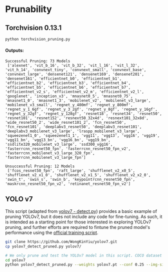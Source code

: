 # Prunability

## Torchvision 0.13.1
```python
python torchvision_pruning.py
```

#### Outputs:
```
Successful Pruning: 73 Models
 ['alexnet', 'vit_b_16', 'vit_b_32', 'vit_l_16', 'vit_l_32', 'vit_h_14', 'convnext_tiny', 'convnext_small', 'convnext_base', 'convnext_large', 'densenet121', 'densenet169', 'densenet201', 'densenet161', 'efficientnet_b0', 'efficientnet_b1', 'efficientnet_b2', 'efficientnet_b3', 'efficientnet_b4', 'efficientnet_b5', 'efficientnet_b6', 'efficientnet_b7', 'efficientnet_v2_s', 'efficientnet_v2_m', 'efficientnet_v2_l', 'googlenet', 'inception_v3', 'mnasnet0_5', 'mnasnet0_75', 'mnasnet1_0', 'mnasnet1_3', 'mobilenet_v2', 'mobilenet_v3_large', 'mobilenet_v3_small', 'regnet_y_400mf', 'regnet_y_800mf', 'regnet_y_1_6gf', 'regnet_y_3_2gf', 'regnet_y_8gf', 'regnet_y_16gf', 'regnet_y_32gf', 'regnet_y_128gf', 'resnet18', 'resnet34', 'resnet50', 'resnet101', 'resnet152', 'resnext50_32x4d', 'resnext101_32x8d', 'wide_resnet50_2', 'wide_resnet101_2', 'fcn_resnet50', 'fcn_resnet101', 'deeplabv3_resnet50', 'deeplabv3_resnet101', 'deeplabv3_mobilenet_v3_large', 'lraspp_mobilenet_v3_large', 'squeezenet1_0', 'squeezenet1_1', 'vgg11', 'vgg13', 'vgg16', 'vgg19', 'vgg11_bn', 'vgg13_bn', 'vgg16_bn', 'vgg19_bn', 'ssdlite320_mobilenet_v3_large', 'ssd300_vgg16', 'fasterrcnn_resnet50_fpn', 'fasterrcnn_resnet50_fpn_v2', 'fasterrcnn_mobilenet_v3_large_320_fpn', 'fasterrcnn_mobilenet_v3_large_fpn']
```

```
Unsuccessful Pruning: 12 Models
 ['fcos_resnet50_fpn', 'raft_large', 'shufflenet_v2_x0_5', 'shufflenet_v2_x1_0', 'shufflenet_v2_x1_5', 'shufflenet_v2_x2_0', 'swin_t', 'swin_s', 'swin_b', 'keypointrcnn_resnet50_fpn', 'maskrcnn_resnet50_fpn_v2', 'retinanet_resnet50_fpn_v2']
```

## YOLO v7

This script (adapted from [yolov7 - detect.py](https://github.com/WongKinYiu/yolov7/blob/main/detect.py)) provides a basic example of pruning YOLOv7, but it does not include any code for fine-tuning. As such, it is intended as a starting point for those interested in exploring YOLOv7 pruning, and further efforts are required to fintune the pruned model's performance using the [official training script](https://github.com/WongKinYiu/yolov7/blob/main/train.py). 

```bash
git clone https://github.com/WongKinYiu/yolov7.git
cp yolov7_detect_pruned.py yolov7/

# We only prune and test the YOLOv7 model in this script. COCO dataset is not required.
cd yolov7 
python yolov7_detect_pruned.py --weights yolov7.pt --conf 0.25 --img-size 640 --source inference/images/horses.jpg
```

